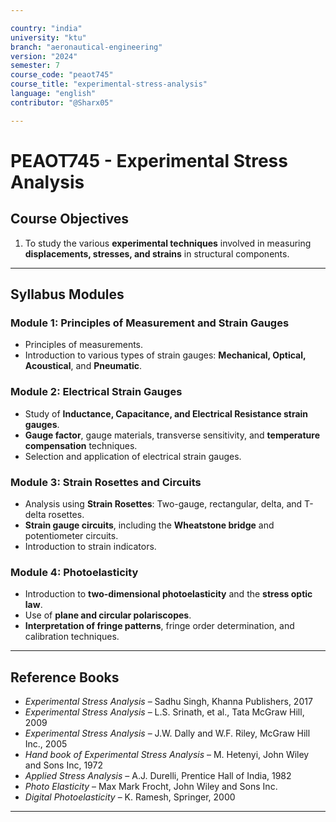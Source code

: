 ```yaml
---

country: "india"
university: "ktu"
branch: "aeronautical-engineering"
version: "2024"
semester: 7
course_code: "peaot745"
course_title: "experimental-stress-analysis"
language: "english"
contributor: "@Sharx05"

---
```


# PEAOT745 - Experimental Stress Analysis

## Course Objectives

1.  To study the various **experimental techniques** involved in measuring **displacements, stresses, and strains** in structural components.

---

## Syllabus Modules

### Module 1: Principles of Measurement and Strain Gauges

-   Principles of measurements.
-   Introduction to various types of strain gauges: **Mechanical, Optical, Acoustical**, and **Pneumatic**.

### Module 2: Electrical Strain Gauges

-   Study of **Inductance, Capacitance, and Electrical Resistance strain gauges**.
-   **Gauge factor**, gauge materials, transverse sensitivity, and **temperature compensation** techniques.
-   Selection and application of electrical strain gauges.

### Module 3: Strain Rosettes and Circuits

-   Analysis using **Strain Rosettes**: Two-gauge, rectangular, delta, and T-delta rosettes.
-   **Strain gauge circuits**, including the **Wheatstone bridge** and potentiometer circuits.
-   Introduction to strain indicators.

### Module 4: Photoelasticity

-   Introduction to **two-dimensional photoelasticity** and the **stress optic law**.
-   Use of **plane and circular polariscopes**.
-   **Interpretation of fringe patterns**, fringe order determination, and calibration techniques.

---

## Reference Books

-   *Experimental Stress Analysis* – Sadhu Singh, Khanna Publishers, 2017
-   *Experimental Stress Analysis* – L.S. Srinath, et al., Tata McGraw Hill, 2009
-   *Experimental Stress Analysis* – J.W. Dally and W.F. Riley, McGraw Hill Inc., 2005
-   *Hand book of Experimental Stress Analysis* – M. Hetenyi, John Wiley and Sons Inc, 1972
-   *Applied Stress Analysis* – A.J. Durelli, Prentice Hall of India, 1982
-   *Photo Elasticity* – Max Mark Frocht, John Wiley and Sons Inc.
-   *Digital Photoelasticity* – K. Ramesh, Springer, 2000

---
